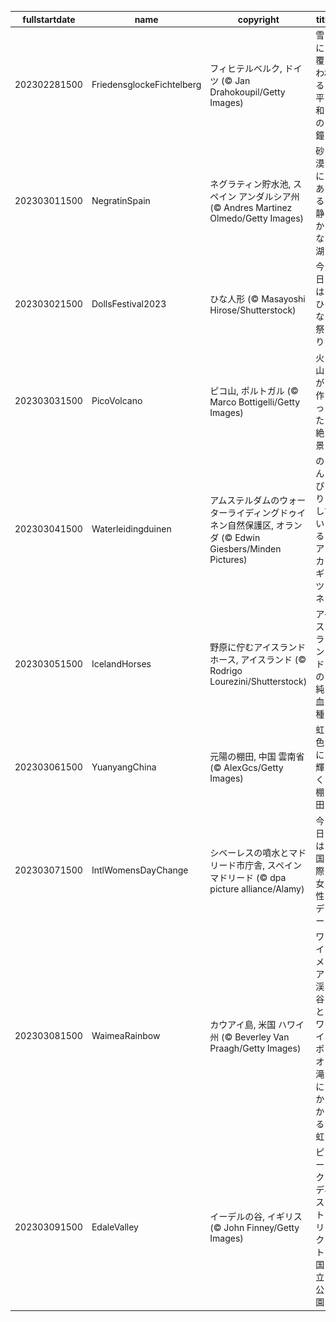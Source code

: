 |fullstartdate|name|copyright|title|image|
|--|--|--|--|--|
202302281500|FriedensglockeFichtelberg|フィヒテルベルク, ドイツ (© Jan Drahokoupil/Getty Images)|雪に覆われる平和の鐘|![](/ja-JP/2023/03/202302281500FriedensglockeFichtelberg.jpg)|
202303011500|NegratinSpain|ネグラティン貯水池, スペイン アンダルシア州 (© Andres Martinez Olmedo/Getty Images)|砂漠にある静かな湖|![](/ja-JP/2023/03/202303011500NegratinSpain.jpg)|
202303021500|DollsFestival2023|ひな人形 (© Masayoshi Hirose/Shutterstock)|今日はひな祭り|![](/ja-JP/2023/03/202303021500DollsFestival2023.jpg)|
202303031500|PicoVolcano|ピコ山, ポルトガル (© Marco Bottigelli/Getty Images)|火山が作った絶景|![](/ja-JP/2023/03/202303031500PicoVolcano.jpg)|
202303041500|Waterleidingduinen|アムステルダムのウォーターライディングドゥイネン自然保護区, オランダ (© Edwin Giesbers/Minden Pictures)|のんびりしているアカギツネ|![](/ja-JP/2023/03/202303041500Waterleidingduinen.jpg)|
202303051500|IcelandHorses|野原に佇むアイスランドホース, アイスランド (© Rodrigo Lourezini/Shutterstock)|アイスランドの純血種|![](/ja-JP/2023/03/202303051500IcelandHorses.jpg)|
202303061500|YuanyangChina|元陽の棚田, 中国 雲南省 (© AlexGcs/Getty Images)|虹色に輝く棚田|![](/ja-JP/2023/03/202303061500YuanyangChina.jpg)|
202303071500|IntlWomensDayChange|シベーレスの噴水とマドリード市庁舎, スペイン マドリード (© dpa picture alliance/Alamy)|今日は国際女性デー|![](/ja-JP/2023/03/202303071500IntlWomensDayChange.jpg)|
202303081500|WaimeaRainbow|カウアイ島, 米国 ハワイ州 (© Beverley Van Praagh/Getty Images)|ワイメア渓谷とワイポオ滝にかかる虹|![](/ja-JP/2023/03/202303081500WaimeaRainbow.jpg)|
202303091500|EdaleValley|イーデルの谷, イギリス (© John Finney/Getty Images)|ピーク・ディストリクト国立公園|![](/ja-JP/2023/03/202303091500EdaleValley.jpg)|
